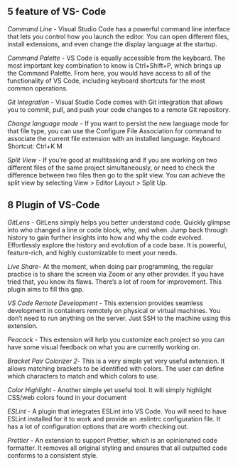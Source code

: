 ## 5 feature of VS- Code 
*Command Line* - Visual Studio Code has a powerful command line interface that lets you control how you launch the editor. You can open different files, install extensions, and even change the display language at the startup.

*Command Palette* - VS Code is equally accessible from the keyboard. The most important key combination to know is Ctrl+Shift+P, which brings up the Command Palette. From here, you would have access to all of the functionality of VS Code, including keyboard shortcuts for the most common operations.

*Git Integration* - Visual Studio Code comes with Git integration that allows you to commit, pull, and push your code changes to a remote Git repository.

*Change language mode* - If you want to persist the new language mode for that file type, you can use the Configure File Association for command to associate the current file extension with an installed language.
Keyboard Shortcut: Ctrl+K M

*Split View* - If you’re good at multitasking and if you are working on two different files of the same project simultaneously, or need to check the difference between two files then go to the split view.
You can achieve the split view by selecting View > Editor Layout > Split Up.


## 8 Plugin of VS-Code

*GitLens* - GitLens simply helps you better understand code. Quickly glimpse into who changed a line or code block, why, and when. Jump back through history to gain further insights into how and why the code evolved. Effortlessly explore the history and evolution of a code base. It is powerful, feature-rich, and highly customizable to meet your needs.

*Live Share*- At the moment, when doing pair programming, the regular practice is to share the screen via Zoom or any other provider. If you have tried that, you know its flaws. There’s a lot of room for improvement. This plugin aims to fill this gap.

*VS Code Remote Development* - This extension provides seamless development in containers remotely on physical or virtual machines. You don’t need to run anything on the server. Just SSH to the machine using this extension.

 *Peacock* -  This extension will help you customize each project so you can have some visual feedback on what you are currently working on.

*Bracket Pair Colorizer 2*- This is a very simple yet very useful extension. It allows matching brackets to be identified with colors. The user can define which characters to match and which colors to use.

*Color Highlight* - Another simple yet useful tool. It will simply highlight CSS/web colors found in your document

*ESLint* - A plugin that integrates ESLint into VS Code. You will need to have ESLint installed for it to work and provide an .eslintrc configuration file.
It has a lot of configuration options that are worth checking out.

*Prettier* - An extension to support Prettier, which is an opinionated code formatter. It removes all original styling and ensures that all outputted code conforms to a consistent style.